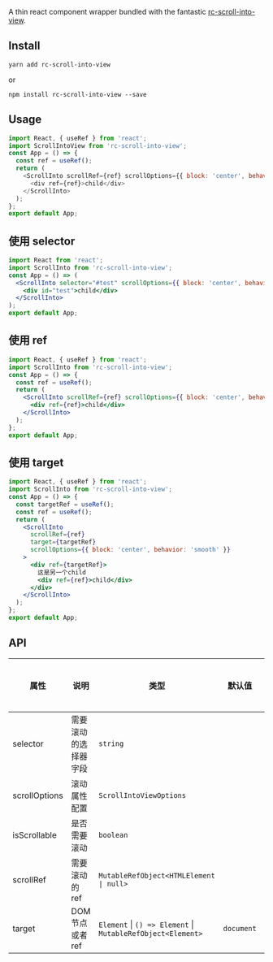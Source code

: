 
A thin react component wrapper bundled with the fantastic [rc-scroll-into-view](https://github.com/972716557/rc-scroll-into-view).

## Install

`yarn add rc-scroll-into-view`

or

`npm install rc-scroll-into-view --save`

## Usage

```js
import React, { useRef } from 'react';
import ScrollIntoView from 'rc-scroll-into-view';
const App = () => {
  const ref = useRef();
  return (
    <ScrollInto scrollRef={ref} scrollOptions={{ block: 'center', behavior: 'smooth' }}>
      <div ref={ref}>child</div>
    </ScrollInto>
  );
};
export default App;
```

## 使用 selector

```jsx
import React from 'react';
import ScrollInto from 'rc-scroll-into-view';
const App = () => (
  <ScrollInto selector="#test" scrollOptions={{ block: 'center', behavior: 'smooth' }}>
    <div id="test">child</div>
  </ScrollInto>
);
export default App;
```

## 使用 ref

```jsx
import React, { useRef } from 'react';
import ScrollInto from 'rc-scroll-into-view';
const App = () => {
  const ref = useRef();
  return (
    <ScrollInto scrollRef={ref} scrollOptions={{ block: 'center', behavior: 'smooth' }}>
      <div ref={ref}>child</div>
    </ScrollInto>
  );
};
export default App;
```

## 使用 target

```jsx
import React, { useRef } from 'react';
import ScrollInto from 'rc-scroll-into-view';
const App = () => {
  const targetRef = useRef();
  const ref = useRef();
  return (
    <ScrollInto
      scrollRef={ref}
      target={targetRef}
      scrollOptions={{ block: 'center', behavior: 'smooth' }}
    >
      <div ref={targetRef}>
        这是另一个child
        <div ref={ref}>child</div>
      </div>
    </ScrollInto>
  );
};
export default App;
```

## API

| 属性 | 说明 | 类型 | 默认值 | 是否必传 | 版本 |
| --- | --- | --- | --- | --- | --- |
| selector | 需要滚动的选择器字段 | `string` |  | 否 | 1.0.0 |
| scrollOptions | 滚动属性配置 | `ScrollIntoViewOptions` |  | 否 | 1.0.0 |
| isScrollable | 是否需要滚动 | `boolean` |  | 否 | 1.0.0 |
| scrollRef | 需要滚动的 ref | `MutableRefObject<HTMLElement \| null>` |  | 否 | 1.0.0 |
| target | DOM 节点或者 ref | `Element` \| `() => Element` \| `MutableRefObject<Element>` | `document` | 否 | 1.0.0 |

